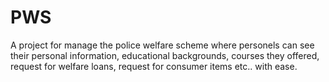 # PWS
A project for manage the police welfare scheme where personels can see their personal information, educational backgrounds, courses they offered, request for 
welfare loans, request for consumer items etc.. with ease.
